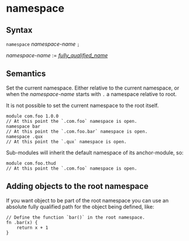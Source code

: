 # namespace

## Syntax

`namespace` _namespace-name_ `;`

_namespace-name_ := [_fully_qualified_name_](fully_qualitified_name.md)


## Semantics

Set the current namespace. Either relative to the current namespace, or when
the _namespace-name_ starts with `.` a namespace relative to root.

It is not possible to set the current namespace to the root itself.

```
module com.foo 1.0.0
// At this point the `.com.foo` namespace is open.
namespace bar
// At this point the `.com.foo.bar` namespace is open.
namespace .qux
// At this point the `.qux` namespace is open.
```

Sub-modules will inherit the default namespace of its anchor-module, so:

```
module com.foo.thud
// At this point the `.com.foo` namespace is open.
```

## Adding objects to the root namespace

If you want object to be part of the root namespace you can use an absolute
fully qualified path for the object being defined, like:

```
// Define the function `bar()` in the root namespace.
fn .bar(x) {
    return x + 1
}
```
